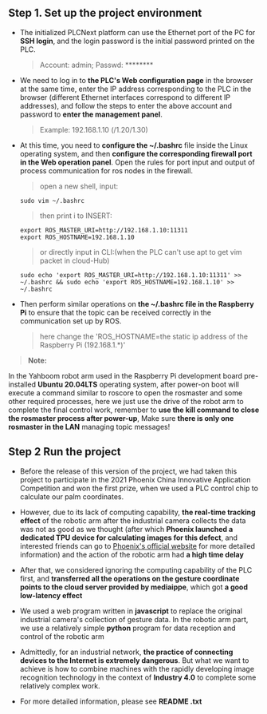 ## Step 1. Set up the project environment

- The initialized PLCNext platform can use the Ethernet port of the PC for **SSH login**, 
and the login password is the initial password printed on the PLC.

  > Account: admin; 
  > Passwd: \*\*\*\*\*\*\*\*



- We need to log in to **the PLC's Web configuration page** in the browser at the same time, enter the IP address corresponding to the PLC in the browser (different Ethernet interfaces correspond to different IP addresses), and follow the steps to enter the above account and password to **enter the management panel**.

  > Example: 192.168.1.10 (/1.20/1.30)



- At this time, you need to **configure the ~/.bashrc** file inside the Linux operating system, and then **configure the corresponding firewall port in the Web operation panel**. Open the rules for port input and output of process communication for ros nodes in the firewall.

  > open a new shell, input:

  ```shell
  sudo vim ~/.bashrc
  ```

  > then print i to INSERT:

  ```shell
  export ROS_MASTER_URI=http://192.168.1.10:11311
  export ROS_HOSTNAME=192.168.1.10
  ```

  > or directly input in CLI:(when the PLC can't use apt to get vim packet in cloud-Hub)

  ```shell
  sudo echo 'export ROS_MASTER_URI=http://192.168.1.10:11311' >> ~/.bashrc && sudo echo 'export ROS_HOSTNAME=192.168.1.10' >> ~/.bashrc
  ```

  

- Then perform similar operations on **the ~/.bashrc file in the Raspberry Pi** to ensure that the topic can be received correctly in the communication set up by ROS.

  > here change the 'ROS_HOSTNAME=the static ip address of the Raspberry Pi (192.168.1.*)'

  

> **Note:** 

In the Yahboom robot arm used in the Raspberry Pi development board pre-installed **Ubuntu 20.04LTS** operating system, 
after power-on boot will execute a command similar to roscore to open the rosmaster and some other required processes, 
here we just use the drive of the robot arm to complete the final control work, 
remember to **use the kill command to close the rosmaster process after power-up**, 
Make sure **there is only one rosmaster in the LAN** managing topic messages!



## Step 2 Run the project

- Before the release of this version of the project, 
  we had taken this project to participate in the 2021 Phoenix China Innovative Application Competition and won the first prize, 
  when we used a PLC control chip to calculate our palm coordinates. 
- However, due to its lack of computing capability, 
  **the real-time tracking effect** of the robotic arm after the industrial camera collects the data was not as good as we thought 
  (after which **Phoenix launched a dedicated TPU device for calculating images for this defect**, and interested friends can go to [Phoenix's official website](https://www.phoenixcontact.com/online/portal/pc) for more detailed information)
  and the action of the robotic arm had **a high time delay**

- After that, we considered ignoring the computing capability of the PLC first, 
  and **transferred all the operations on the gesture coordinate points to the cloud server provided by mediaippe**, 
  which got **a good low-latency effect**

- We used a web program written in **javascript** to replace the original industrial camera's collection of gesture data. 
  In the robotic arm part, we use a relatively simple **python** program for data reception and control of the robotic arm

- Admittedly, for an industrial network, **the practice of connecting devices to the Internet is extremely dangerous**. 
  But what we want to achieve is how to combine machines with the rapidly developing image recognition technology in the context of **Industry 4.0** to complete some relatively complex work.

- For more detailed information, please see **README .txt**